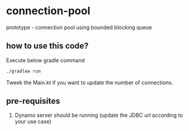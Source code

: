 # connection-pool
prototype - connection pool using bounded blocking queue

## how to use this code?
Execute below gradle command 

```sh
./gradlew run
```

Tweek the Main.kt if you want to update the number of connections. 

## pre-requisites
1. Dynamo server should be running (update the JDBC url according to your use case)

